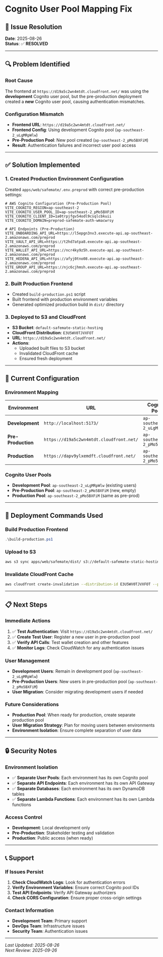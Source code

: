 # Cognito User Pool Mapping Fix

## 🎯 **Issue Resolution**

**Date**: 2025-08-26  
**Status**: ✅ **RESOLVED**

---

## 🔍 **Problem Identified**

### **Root Cause**
The frontend at `https://d19a5c2wn4mtdt.cloudfront.net/` was using the **development** Cognito user pool, but the pre-production deployment created a **new** Cognito user pool, causing authentication mismatches.

### **Configuration Mismatch**
- **Frontend URL**: `https://d19a5c2wn4mtdt.cloudfront.net/`
- **Frontend Config**: Using development Cognito pool (`ap-southeast-2_uLgMRpWlw`)
- **Pre-Production Pool**: New pool created (`ap-southeast-2_pMo5BXFiM`)
- **Result**: Authentication failures and incorrect user pool access

---

## ✅ **Solution Implemented**

### **1. Created Production Environment Configuration**
Created `apps/web/safemate/.env.preprod` with correct pre-production settings:

```env
# AWS Cognito Configuration (Pre-Production Pool)
VITE_COGNITO_REGION=ap-southeast-2
VITE_COGNITO_USER_POOL_ID=ap-southeast-2_pMo5BXFiM
VITE_COGNITO_CLIENT_ID=1a0trpjfgv54odl9csqlcbkuii
VITE_COGNITO_DOMAIN=preprod-safemate-auth-wmacwrsy

# API Endpoints (Pre-Production)
VITE_ONBOARDING_API_URL=https://l5epgn3nv3.execute-api.ap-southeast-2.amazonaws.com/preprod
VITE_VAULT_API_URL=https://t2hd7atpa8.execute-api.ap-southeast-2.amazonaws.com/preprod
VITE_WALLET_API_URL=https://ncr4ky9z5h.execute-api.ap-southeast-2.amazonaws.com/preprod
VITE_HEDERA_API_URL=https://afyj0tno08.execute-api.ap-southeast-2.amazonaws.com/preprod
VITE_GROUP_API_URL=https://njc6cjhmsh.execute-api.ap-southeast-2.amazonaws.com/preprod
```

### **2. Built Production Frontend**
- Created `build-production.ps1` script
- Built frontend with production environment variables
- Generated optimized production build in `dist/` directory

### **3. Deployed to S3 and CloudFront**
- **S3 Bucket**: `default-safemate-static-hosting`
- **CloudFront Distribution**: `E3U5WV0TJVXFOT`
- **URL**: `https://d19a5c2wn4mtdt.cloudfront.net/`
- **Actions**:
  - Uploaded built files to S3 bucket
  - Invalidated CloudFront cache
  - Ensured fresh deployment

---

## 🔧 **Current Configuration**

### **Environment Mapping**
| Environment | URL | Cognito Pool | Status |
|-------------|-----|--------------|---------|
| **Development** | `http://localhost:5173/` | `ap-southeast-2_uLgMRpWlw` | ✅ Active |
| **Pre-Production** | `https://d19a5c2wn4mtdt.cloudfront.net/` | `ap-southeast-2_pMo5BXFiM` | ✅ **FIXED** |
| **Production** | `https://dapv9ylxemdft.cloudfront.net/` | `ap-southeast-2_pMo5BXFiM` | ✅ Deployed |

### **Cognito User Pools**
- **Development Pool**: `ap-southeast-2_uLgMRpWlw` (existing users)
- **Pre-Production Pool**: `ap-southeast-2_pMo5BXFiM` (new, empty)
- **Production Pool**: `ap-southeast-2_pMo5BXFiM` (same as pre-prod)

---

## 🚀 **Deployment Commands Used**

### **Build Production Frontend**
```powershell
.\build-production.ps1
```

### **Upload to S3**
```bash
aws s3 sync apps/web/safemate/dist/ s3://default-safemate-static-hosting --delete
```

### **Invalidate CloudFront Cache**
```bash
aws cloudfront create-invalidation --distribution-id E3U5WV0TJVXFOT --paths "/*"
```

---

## 📋 **Next Steps**

### **Immediate Actions**
1. ✅ **Test Authentication**: Visit `https://d19a5c2wn4mtdt.cloudfront.net/`
2. ✅ **Create Test User**: Register a new user in pre-production pool
3. ✅ **Verify API Calls**: Test wallet creation and other features
4. ✅ **Monitor Logs**: Check CloudWatch for any authentication issues

### **User Management**
- **Development Users**: Remain in development pool (`ap-southeast-2_uLgMRpWlw`)
- **Pre-Production Users**: New users in pre-production pool (`ap-southeast-2_pMo5BXFiM`)
- **User Migration**: Consider migrating development users if needed

### **Future Considerations**
- **Production Pool**: When ready for production, create separate production pool
- **User Migration Strategy**: Plan for moving users between environments
- **Environment Isolation**: Ensure complete separation of user data

---

## 🔒 **Security Notes**

### **Environment Isolation**
- ✅ **Separate User Pools**: Each environment has its own Cognito pool
- ✅ **Separate API Endpoints**: Each environment has its own API Gateway
- ✅ **Separate Databases**: Each environment has its own DynamoDB tables
- ✅ **Separate Lambda Functions**: Each environment has its own Lambda functions

### **Access Control**
- **Development**: Local development only
- **Pre-Production**: Stakeholder testing and validation
- **Production**: Public access (when ready)

---

## 📞 **Support**

### **If Issues Persist**
1. **Check CloudWatch Logs**: Look for authentication errors
2. **Verify Environment Variables**: Ensure correct Cognito pool IDs
3. **Test API Endpoints**: Verify API Gateway authorizers
4. **Check CORS Configuration**: Ensure proper cross-origin settings

### **Contact Information**
- **Development Team**: Primary support
- **DevOps Team**: Infrastructure issues
- **Security Team**: Authentication issues

---

*Last Updated: 2025-08-26*  
*Next Review: 2025-09-26*
